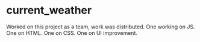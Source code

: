 # current_weather

Worked on this project as a team, work was distributed. 
One working on JS.
One on HTML.
One on CSS.
One on UI improvement.
